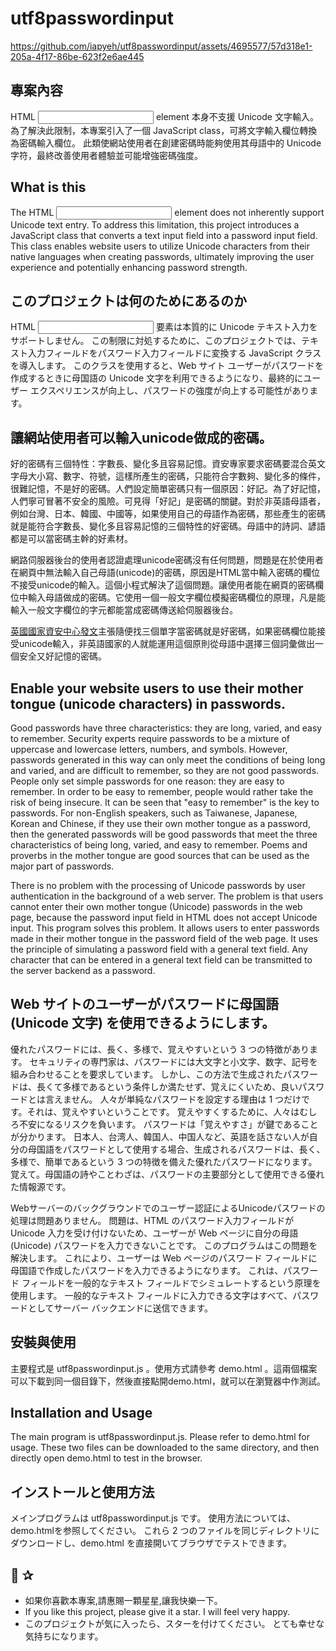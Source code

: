 # utf8passwordinput


https://github.com/iapyeh/utf8passwordinput/assets/4695577/57d318e1-205a-4f17-86be-623f2e6ae445


## 專案內容
HTML <input type="password">
element 本身不支援 Unicode 文字輸入。 為了解決此限制，本專案引入了一個 JavaScript class，可將文字輸入欄位轉換為密碼輸入欄位。 此類使網站使用者在創建密碼時能夠使用其母語中的 Unicode 字符，最終改善使用者體驗並可能增強密碼強度。

## What is this
The HTML <input type="password">
element does not inherently support Unicode text entry. To address this limitation, this project introduces a JavaScript class that converts a text input field into a password input field. This class enables website users to utilize Unicode characters from their native languages when creating passwords, ultimately improving the user experience and potentially enhancing password strength.

## このプロジェクトは何のためにあるのか
HTML <input type="password">
要素は本質的に Unicode テキスト入力をサポートしません。 この制限に対処するために、このプロジェクトでは、テキスト入力フィールドをパスワード入力フィールドに変換する JavaScript クラスを導入します。 このクラスを使用すると、Web サイト ユーザーがパスワードを作成するときに母国語の Unicode 文字を利用できるようになり、最終的にユーザー エクスペリエンスが向上し、パスワードの強度が向上する可能性があります。

## 讓網站使用者可以輸入unicode做成的密碼。

好的密碼有三個特性：字數長、變化多且容易記憶。資安專家要求密碼要混合英文字母大小寫、數字、符號，這樣所產生的密碼，只能符合字數夠、變化多的條件，很難記憶，不是好的密碼。人們設定簡單密碼只有一個原因：好記。為了好記憶，人們寧可冒著不安全的風險。可見得「好記」是密碼的關鍵。對於非英語母語者，例如台灣、日本、韓國、中國等，如果使用自己的母語作為密碼，那些產生的密碼就是能符合字數長、變化多且容易記憶的三個特性的好密碼。母語中的詩詞、諺語都是可以當密碼主幹的好素材。

網路伺服器後台的使用者認證處理unicode密碼沒有任何問題，問題是在於使用者在網頁中無法輸入自己母語(unicode)的密碼，原因是HTML當中輸入密碼的欄位不接受unicode的輸入。這個小程式解決了這個問題。讓使用者能在網頁的密碼欄位中輸入母語做成的密碼。它使用一個一般文字欄位模擬密碼欄位的原理，凡是能輸入一般文字欄位的字元都能當成密碼傳送給伺服器後台。

[英國國家資安中心發文](https://www.ncsc.gov.uk/blog-post/the-logic-behind-three-random-words)主張隨便找三個單字當密碼就是好密碼，如果密碼欄位能接受unicode輸入，非英語國家的人就能運用這個原則從母語中選擇三個詞彙做出一個安全又好記憶的密碼。

## Enable your website users to use their mother tongue (unicode characters) in passwords.

Good passwords have three characteristics: they are long, varied, and easy to remember. Security experts require passwords to be a mixture of uppercase and lowercase letters, numbers, and symbols. However, passwords generated in this way can only meet the conditions of being long and varied, and are difficult to remember, so they are not good passwords. People only set simple passwords for one reason: they are easy to remember. In order to be easy to remember, people would rather take the risk of being insecure. It can be seen that "easy to remember" is the key to passwords. For non-English speakers, such as Taiwanese, Japanese, Korean and Chinese, if they use their own mother tongue as a password, then the generated passwords will be good passwords that meet the three characteristics of being long, varied, and easy to remember. Poems and proverbs in the mother tongue are good sources that can be used as the major part of passwords.

There is no problem with the processing of Unicode passwords by user authentication in the background of a web server. The problem is that users cannot enter their own mother tongue (Unicode) passwords in the web page, because the password input field in HTML does not accept Unicode input. This program solves this problem. It allows users to enter passwords made in their mother tongue in the password field of the web page. It uses the principle of simulating a password field with a general text field. Any character that can be entered in a general text field can be transmitted to the server backend as a password.

## Web サイトのユーザーがパスワードに母国語 (Unicode 文字) を使用できるようにします。

優れたパスワードには、長く、多様で、覚えやすいという 3 つの特徴があります。 セキュリティの専門家は、パスワードには大文字と小文字、数字、記号を組み合わせることを要求しています。 しかし、この方法で生成されたパスワードは、長くて多様であるという条件しか満たせず、覚えにくいため、良いパスワードとは言えません。 人々が単純なパスワードを設定する理由は 1 つだけです。それは、覚えやすいということです。 覚えやすくするために、人々はむしろ不安になるリスクを負います。 パスワードは「覚えやすさ」が鍵であることが分かります。 日本人、台湾人、韓国人、中国人など、英語を話さない人が自分の母国語をパスワードとして使用する場合、生成されるパスワードは、長く、多様で、簡単であるという 3 つの特徴を備えた優れたパスワードになります。 覚えて。母国語の詩やことわざは、パスワードの主要部分として使用できる優れた情報源です。

Webサーバーのバックグラウンドでのユーザー認証によるUnicodeパスワードの処理は問題ありません。 問題は、HTML のパスワード入力フィールドが Unicode 入力を受け付けないため、ユーザーが Web ページに自分の母語 (Unicode) パスワードを入力できないことです。 このプログラムはこの問題を解決します。 これにより、ユーザーは Web ページのパスワード フィールドに母国語で作成したパスワードを入力できるようになります。 これは、パスワード フィールドを一般的なテキスト フィールドでシミュレートするという原理を使用します。 一般的なテキスト フィールドに入力できる文字はすべて、パスワードとしてサーバー バックエンドに送信できます。

## 安裝與使用
主要程式是 utf8passwordinput.js 。使用方式請參考 demo.html 。這兩個檔案可以下載到同一個目錄下，然後直接點開demo.html，就可以在瀏覽器中作測試。

## Installation and Usage
The main program is utf8passwordinput.js. Please refer to demo.html for usage. These two files can be downloaded to the same directory, and then directly open demo.html to test in the browser.

## インストールと使用方法
メインプログラムは utf8passwordinput.js です。 使用方法については、demo.htmlを参照してください。 これら 2 つのファイルを同じディレクトリにダウンロードし、demo.html を直接開いてブラウザでテストできます。

## 💖 ✰
- 如果你喜歡本專案,請惠賜一顆星星,讓我快樂一下。
- If you like this project, please give it a star. I will feel very happy.
- このプロジェクトが気に入ったら、スターを付けてください。 とても幸せな気持ちになります。


